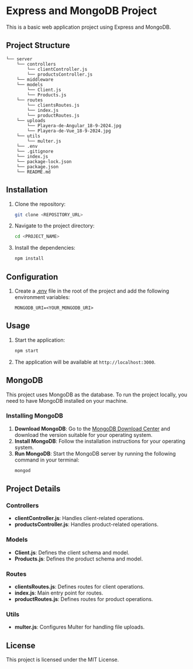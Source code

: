 # Express and MongoDB Project

This is a basic web application project using Express and MongoDB.

## Project Structure

```
└── server
    └── controllers
        └── clientController.js
        └── productsController.js
    └── middleware
    └── models
        └── Client.js
        └── Products.js
    └── routes
        └── clientsRoutes.js
        └── index.js
        └── productRoutes.js
    └── uploads
        └── Playera-de-Angular_18-9-2024.jpg
        └── Playera-de-Vue_18-9-2024.jpg
    └── utils
        └── multer.js
    └── .env
    └── .gitignore
    └── index.js
    └── package-lock.json
    └── package.json
    └── README.md
```


## Installation

1. Clone the repository:
    ```sh
    git clone <REPOSITORY_URL>
    ```
2. Navigate to the project directory:
    ```sh
    cd <PROJECT_NAME>
    ```
3. Install the dependencies:
    ```sh
    npm install
    ```

## Configuration

1. Create a [.env](http://_vscodecontentref_/#%7B%22uri%22%3A%7B%22%24mid%22%3A1%2C%22fsPath%22%3A%22c%3A%5C%5CUsers%5C%5CDarkK%5C%5CDesktop%5C%5CProjects%5C%5CE-commerce%20Upgrade%20-%20Schoolar%20project%5C%5Cserver%5C%5C.env%22%2C%22_sep%22%3A1%2C%22path%22%3A%22%2FC%3A%2FUsers%2FDarkK%2FDesktop%2FProjects%2FE-commerce%20Upgrade%20-%20Schoolar%20project%2Fserver%2F.env%22%2C%22scheme%22%3A%22file%22%7D%7D) file in the root of the project and add the following environment variables:
    ```env
    MONGODB_URI=<YOUR_MONGODB_URI>
    ```

## Usage

1. Start the application:
    ```sh
    npm start
    ```
2. The application will be available at `http://localhost:3000`.

## MongoDB

This project uses MongoDB as the database. To run the project locally, you need to have MongoDB installed on your machine.

### Installing MongoDB

1. **Download MongoDB**: Go to the [MongoDB Download Center](https://www.mongodb.com/try/download/community) and download the version suitable for your operating system.
2. **Install MongoDB**: Follow the installation instructions for your operating system.
3. **Run MongoDB**: Start the MongoDB server by running the following command in your terminal:
    ```sh
    mongod
    ```

## Project Details

### Controllers

- **clientController.js**: Handles client-related operations.
- **productsController.js**: Handles product-related operations.

### Models

- **Client.js**: Defines the client schema and model.
- **Products.js**: Defines the product schema and model.

### Routes

- **clientsRoutes.js**: Defines routes for client operations.
- **index.js**: Main entry point for routes.
- **productRoutes.js**: Defines routes for product operations.

### Utils

- **multer.js**: Configures Multer for handling file uploads.

## License

This project is licensed under the MIT License.